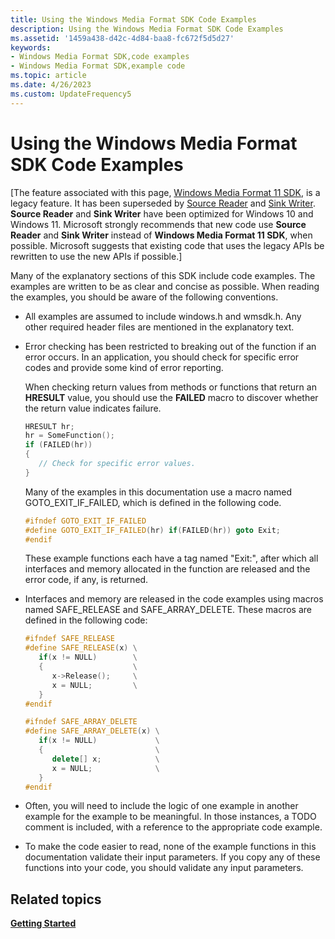```yaml
---
title: Using the Windows Media Format SDK Code Examples
description: Using the Windows Media Format SDK Code Examples
ms.assetid: '1459a438-d42c-4d84-baa8-fc672f5d5d27'
keywords:
- Windows Media Format SDK,code examples
- Windows Media Format SDK,example code
ms.topic: article
ms.date: 4/26/2023
ms.custom: UpdateFrequency5
---
```


# Using the Windows Media Format SDK Code Examples

\[The feature associated with this page, [Windows Media Format 11 SDK](/windows/win32/wmformat/windows-media-format-11-sdk), is a legacy feature. It has been superseded by [Source Reader](/windows/win32/medfound/source-reader) and [Sink Writer](/windows/win32/medfound/sink-writer). **Source Reader** and **Sink Writer** have been optimized for Windows 10 and Windows 11. Microsoft strongly recommends that new code use **Source Reader** and **Sink Writer** instead of **Windows Media Format 11 SDK**, when possible. Microsoft suggests that existing code that uses the legacy APIs be rewritten to use the new APIs if possible.\]

Many of the explanatory sections of this SDK include code examples. The examples are written to be as clear and concise as possible. When reading the examples, you should be aware of the following conventions.

-   All examples are assumed to include windows.h and wmsdk.h. Any other required header files are mentioned in the explanatory text.
-   Error checking has been restricted to breaking out of the function if an error occurs. In an application, you should check for specific error codes and provide some kind of error reporting.

    When checking return values from methods or functions that return an **HRESULT** value, you should use the **FAILED** macro to discover whether the return value indicates failure.

    ```C++
    HRESULT hr;
    hr = SomeFunction();
    if (FAILED(hr))
    {
       // Check for specific error values.
    }
    ```

    

    Many of the examples in this documentation use a macro named GOTO\_EXIT\_IF\_FAILED, which is defined in the following code.

    ```C++
    #ifndef GOTO_EXIT_IF_FAILED
    #define GOTO_EXIT_IF_FAILED(hr) if(FAILED(hr)) goto Exit;
    #endif
    ```

    

    These example functions each have a tag named "Exit:", after which all interfaces and memory allocated in the function are released and the error code, if any, is returned.

-   Interfaces and memory are released in the code examples using macros named SAFE\_RELEASE and SAFE\_ARRAY\_DELETE. These macros are defined in the following code:
    ```C++
    #ifndef SAFE_RELEASE
    #define SAFE_RELEASE(x) \
       if(x != NULL)        \
       {                    \
          x->Release();     \
          x = NULL;         \
       }
    #endif

    #ifndef SAFE_ARRAY_DELETE
    #define SAFE_ARRAY_DELETE(x) \
       if(x != NULL)             \
       {                         \
          delete[] x;            \
          x = NULL;              \
       }
    #endif
    ```

    

-   Often, you will need to include the logic of one example in another example for the example to be meaningful. In those instances, a TODO comment is included, with a reference to the appropriate code example.
-   To make the code easier to read, none of the example functions in this documentation validate their input parameters. If you copy any of these functions into your code, you should validate any input parameters.

## Related topics

<dl> <dt>

[**Getting Started**](getting-started.md)
</dt> </dl>

 

 




